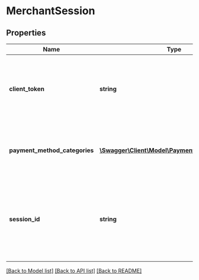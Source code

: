 # MerchantSession

## Properties
Name | Type | Description | Notes
------------ | ------------- | ------------- | -------------
**client_token** | **string** | Client token to be passed to the JS client while initializing the JS SDK in the next step. | 
**payment_method_categories** | [**\Swagger\Client\Model\PaymentMethodCategory[]**](PaymentMethodCategory.md) | Available payment method categories for this particular session | [optional] 
**session_id** | **string** | ID of the created session. Please use this ID to share with Klarna for identifying any issues during integration. | 

[[Back to Model list]](../../README.md#documentation-for-models) [[Back to API list]](../../README.md#documentation-for-api-endpoints) [[Back to README]](../../README.md)

